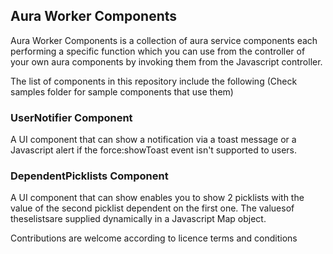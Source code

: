 <!DOCTYPE html>
<html>
	<body>
		<h2>Aura Worker Components</h2>
		<p>Aura Worker Components is a collection of aura service components each performing a specific function which you can use from the controller of your own aura components by invoking them from the Javascript controller.</p>
		<p>The list of components in this repository include the following (Check samples folder for sample components that use them)</p>
		<h3>UserNotifier Component</h3>
		<p>A UI component that can show a notification via a toast message or a Javascript alert if the force:showToast event isn't supported to users.</p>
		<h3>DependentPicklists Component</h3>
		<p>A UI component that can show enables you to show 2 picklists with the value of the second picklist dependent on the first one. The valuesof theselistsare supplied dynamically in a Javascript Map object.</p>		
		<p>Contributions are welcome according to licence terms and conditions</p>
	</body>
</html>